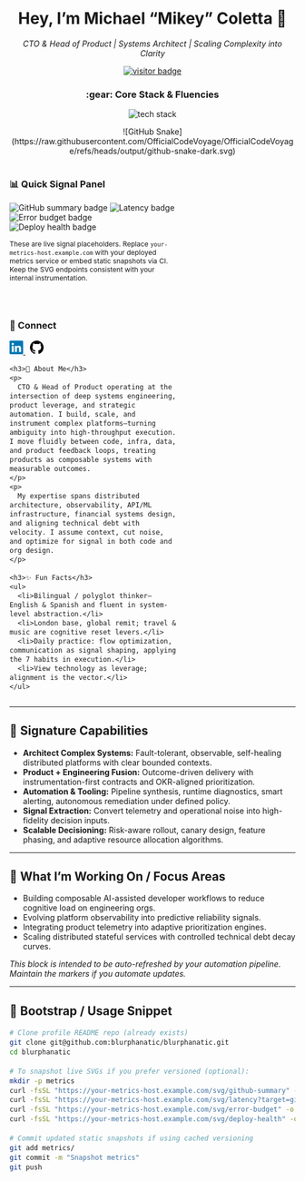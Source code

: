 <!-- PROFILE README for Mikey / blurphanatic -->

<h1 align="center">Hey, I’m Michael “Mikey” Coletta 👋</h1>
<p align="center"><em>CTO & Head of Product | Systems Architect | Scaling Complexity into Clarity</em></p>

<p align="center">
  <a href="https://visitor-badge.laobi.icu/badge?page_id=blurphanatic.visitor_badge&left_color=0D47A1&right_color=212121">
    <img alt="visitor badge" src="https://visitor-badge.laobi.icu/badge?page_id=blurphanatic.visitor_badge&left_color=0D47A1&right_color=212121" />
  </a>
</p>

<div align="center">
  <h3>:gear: Core Stack & Fluencies</h3>
  <p>
    <img src="https://skillicons.dev/icons?i=aws,k8s,terraform,python,go,ts,react,postgres,docker,git,github,linux,redis,rust,graphql,ansible" alt="tech stack" />
  </p>
</div>

<p align="center">
  ![GitHub Snake](https://raw.githubusercontent.com/OfficialCodeVoyage/OfficialCodeVoyage/refs/heads/output/github-snake-dark.svg)
</p>

<div style="display: flex; gap: 2rem; flex-wrap: wrap; margin-top: 1rem;">
  <!-- Left: Metrics & Signals -->
  <div style="flex:1; min-width:300px; max-width:45%;">
    <h3>📊 Quick Signal Panel</h3>
    <!-- Placeholder badges: swap <YOUR_HOST> with your metrics service or point to committed SVGs -->
    <p>
      <img alt="GitHub summary badge" src="https://your-metrics-host.example.com/svg/github-summary" />
      <img alt="Latency badge" src="https://your-metrics-host.example.com/svg/latency?target=github.com" />
      <img alt="Error budget badge" src="https://your-metrics-host.example.com/svg/error-budget" />
      <img alt="Deploy health badge" src="https://your-metrics-host.example.com/svg/deploy-health" />
    </p>
    <p style="font-size:0.75rem; margin-top:4px;">
      These are live signal placeholders. Replace <code>your-metrics-host.example.com</code> with your deployed metrics service or embed static snapshots via CI. Keep the SVG endpoints consistent with your internal instrumentation.
    </p>
  </div>

  <!-- Right: About, Links, Fun Facts -->
  <div style="flex:1; min-width:300px; max-width:45%;">
    <h3>🔗 Connect</h3>
    <p>
      <a href="https://www.linkedin.com/in/michael-coletta-4883974/" target="_blank" style="margin-right:8px;">
        <img width="24" alt="LinkedIn" src="https://raw.githubusercontent.com/CLorant/readme-social-icons/main/large/filled/linkedin.svg" />
      </a>
      <a href="https://github.com/blurphanatic" target="_blank" style="margin-right:8px;">
        <img width="24" alt="GitHub" src="https://raw.githubusercontent.com/CLorant/readme-social-icons/main/large/filled/github.svg" />
      </a>
    </p>

    <h3>🧠 About Me</h3>
    <p>
      CTO & Head of Product operating at the intersection of deep systems engineering, product leverage, and strategic automation. I build, scale, and instrument complex platforms—turning ambiguity into high-throughput execution. I move fluidly between code, infra, data, and product feedback loops, treating products as composable systems with measurable outcomes.
    </p>
    <p>
      My expertise spans distributed architecture, observability, API/ML infrastructure, financial systems design, and aligning technical debt with velocity. I assume context, cut noise, and optimize for signal in both code and org design.
    </p>

    <h3>✨ Fun Facts</h3>
    <ul>
      <li>Bilingual / polyglot thinker—English & Spanish and fluent in system-level abstraction.</li>
      <li>London base, global remit; travel & music are cognitive reset levers.</li>
      <li>Daily practice: flow optimization, communication as signal shaping, applying the 7 habits in execution.</li>
      <li>View technology as leverage; alignment is the vector.</li>
    </ul>
  </div>
</div>

---

## 🧰 Signature Capabilities

- **Architect Complex Systems:** Fault-tolerant, observable, self-healing distributed platforms with clear bounded contexts.  
- **Product + Engineering Fusion:** Outcome-driven delivery with instrumentation-first contracts and OKR-aligned prioritization.  
- **Automation & Tooling:** Pipeline synthesis, runtime diagnostics, smart alerting, autonomous remediation under defined policy.  
- **Signal Extraction:** Convert telemetry and operational noise into high-fidelity decision inputs.  
- **Scalable Decisioning:** Risk-aware rollout, canary design, feature phasing, and adaptive resource allocation algorithms.

---

## 🚀 What I’m Working On / Focus Areas
<!-- FOCUS-START -->
- Building composable AI-assisted developer workflows to reduce cognitive load on engineering orgs.  
- Evolving platform observability into predictive reliability signals.  
- Integrating product telemetry into adaptive prioritization engines.  
- Scaling distributed stateful services with controlled technical debt decay curves.  
<!-- FOCUS-END -->

*This block is intended to be auto-refreshed by your automation pipeline. Maintain the markers if you automate updates.*

---

## 🧩 Bootstrap / Usage Snippet

```bash
# Clone profile README repo (already exists)
git clone git@github.com:blurphanatic/blurphanatic.git
cd blurphanatic

# To snapshot live SVGs if you prefer versioned (optional):
mkdir -p metrics
curl -fsSL "https://your-metrics-host.example.com/svg/github-summary" -o metrics/github-summary.svg
curl -fsSL "https://your-metrics-host.example.com/svg/latency?target=github.com" -o metrics/latency.svg
curl -fsSL "https://your-metrics-host.example.com/svg/error-budget" -o metrics/error-budget.svg
curl -fsSL "https://your-metrics-host.example.com/svg/deploy-health" -o metrics/deploy-health.svg

# Commit updated static snapshots if using cached versioning
git add metrics/
git commit -m "Snapshot metrics"
git push
